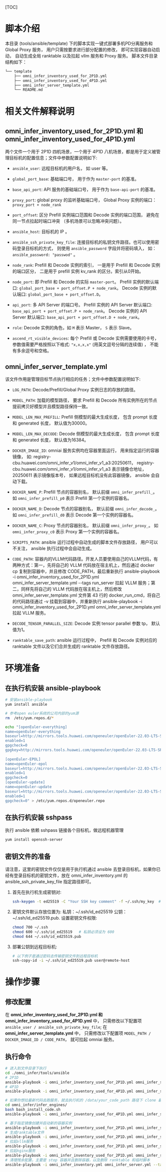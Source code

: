 [TOC]

# 脚本介绍
本目录 (tools/ansible/template) 下的脚本实现一键式部署多机PD分离服务和 Global Proxy 服务， 用户只需按要求进行部分配置的修改， 即可实现容器自动启动， 自动生成全局 ranktable 以及拉起 vllm 服务和 Proxy 服务。
脚本文件目录结构如下：
```bash
└── template
    ├── omni_infer_inventory_used_for_2P1D.yml
    ├── omni_infer_inventory_used_for_4P1D.yml
    ├── omni_infer_server_template.yml
    └── README.md
```

# 相关文件解释说明
## omni_infer_inventory_used_for_2P1D.yml 和 omni_infer_inventory_used_for_4P1D.yml
两个文件一个用于 2P1D 四机场景，一个用于 4P1D 八机场景，都是用于定义被管理目标机的配置信息；文件中参数配置说明如下: 

* `ansible_user`: 远程目标机的用户名， 如 user 等。

* `global_port_base`: 基础端口号， 用于作为 `master-port` 的基准。

* `base_api_port`:  API 服务的基础端口号， 用于作为 `base-api-port` 的基准。

* `proxy_port`: global proxy 的监听基础端口号， Global Proxy 实例的端口： `proxy_port + node_rank`

* `port_offset`: 区分 Prefill 实例端口范围和 Decode 实例的端口范围， 避免在同一节点拉起时端口冲突 （多机场景可以忽略冲突问题）。

* `ansible_host`: 目标机的 IP 。

* `ansible_ssh_private_key_file`: 连接目标机的私钥文件路径。也可以使用密码登录目标机的方式， 则使用 `ansible_password` 字段并将密码填入， 如：`ansible_password: "passwod"` 。

* `node_rank`: Prefill 和 Decode 实例的索引， 一是用于 Prefill 和 Decode 实例的端口区分， 二是用于 prefill 实例 kv_rank 的区分。索引从0开始。

* `node_port`: 即 Prefill 和 Decode 的实际 `master-port`。 
    Prefill 实例的默认端口: `global_port_base + port_offset.P + node_rank`。
    Decode 实例的默认端口: `global_port_base + port_offset.D`。

* `api_port`: 多 API Server 的端口号。
    Prefill 实例的 API Server 默认端口: `base_api_port + port_offset.P + node_rank`。
    Decode 实例的 API Server 默认端口: `base_api_port + port_offset.D + node_rank`。

* `role`: Decode 实例的角色，如 `M` 表示 Master， `S` 表示 Slave。 

* `ascend_rt_visible_devices`: 每个 Prefill 或 Decode 实例需要使用的卡号， 参数值需要严格按照以下格式: `"x,x,x,x"` (用英文逗号分隔的连续值) ， 不能有多余逗号和空格。


## omni_infer_server_template.yml
该文件作用是管理目标节点执行相应的任务；文件中参数配置说明如下: 

* `LOG_PATH`: Decode/Prefill/Global Proxy 实例日志的存放的路径。

* `MODEL_PATH`: 加载的模型路径， 要求 Prefill 和 Decode 所有实例所在的节点提前拷贝好模型并且模型路径保持一致。

* `MODEL_LEN_MAX_PREFILL`: Prefill 侧模型的最大生成长度， 包含 prompt 长度和 generated 长度， 默认值为30000。

* `MODEL_LEN_MAX_DECODE`: Decode 侧模型的最大生成长度， 包含 prompt 长度和 generated 长度， 默认值为16384。

* `DOCKER_IMAGE_ID`: omniai 服务实例均在容器里面运行， 用来指定运行的容器镜像， 如: registry-cbu.huawei.com/omni_infer_v1/omni_infer_v1_a3:20250611， registry-cbu.huawei.com/omni_infer_v1/omni_infer_v1_a3 表示镜像仓地址， 20250611 表示镜像版本号， 如果远程目标机没有此容器镜像， ansible 会自动下载。

* `DOCKER_NAME_P`: Prefill 节点的容器别名， 默认前缀 `omni_infer_prefill_`。 如 `omni_infer_prefill_p0` 表示 Prefill 第一个实例的容器名。

* `DOCKER_NAME_D`: Decode 节点的容器别名， 默认前缀 `omni_infer_decode_`。 如 `omni_infer_prefill_d0` 表示 Decode 第一个实例的容器名。

* `DOCKER_NAME_C`: Proxy 节点的容器别名， 默认前缀 `omni_infer_proxy_`。 如 `omni_infer_proxy_c0` 表示 Proxy 第一个实例的容器名。

* `SCRIPTS_PATH`: ansible 运行过程中自动生成的脚本文件存放路径， 用户可以不关注， ansible 执行过程中会自动生成。

* `CODE_PATH`: 容器内的VLLM代码路径。开发人员要使用自己的VLLM代码，有两种方式：第一，先将自己的 VLLM 代码放在宿主机上，然后通过 docker cp 复制到容器中，并且修改 CODE_PATH，最后重新执行 ansible-playbook -i omni_infer_inventory_used_for_2P1D.yml omni_infer_server_template.yml --tags run_server 拉起 VLLM 服务；第二，同样先将自己的 VLLM 代码放在宿主机上，然后修改 omni_infer_server_template.yml 文件第 43 行的 docker_run_cmd，将自己的代码路径通过 -v 挂载到容器中，并重新执行 ansible-playbook -i omni_infer_inventory_used_for_2P1D.yml omni_infer_server_template.yml 拉起 VLLM 服务。

* `DECODE_TENSOR_PARALLEL_SIZE`: Decode 实例 tensor parallel 参数 tp， 默认值为1。

* `ranktable_save_path`: ansible 运行过程中， Prefill 和 Decode 实例对应的 ranktable 文件以及它们合并生成的 ranktable 文件存放路径。

# 环境准备
## 在执行机安装 ansible-playbook
```bash
# 安装ansible-playbook
yum install ansible

# 参考open euler系统的公司内部的yum源
rm  /etc/yum.repos.d/*

echo "[openEuler-everything]
name=openEuler-everything
baseurl=http://mirrors.tools.huawei.com/openeuler/openEuler-22.03-LTS-SP4/everything/aarch64/
enabled=1
gpgcheck=0
gpgkey=http://mirrors.tools.huawei.com/openeuler/openEuler-22.03-LTS-SP4/everything/aarch64/RPM-GPG-KEY-openEuler
        
[openEuler-EPOL]
name=openEuler-epol
baseurl=http://mirrors.tools.huawei.com/openeuler/openEuler-22.03-LTS-SP4/EPOL/main/aarch64/
enabled=1
gpgcheck=0
[openEuler-update]
name=openEuler-update
baseurl=http://mirrors.tools.huawei.com/openeuler/openEuler-22.03-LTS-SP4/update/aarch64/
enabled=1
gpgcheck=0" > /etc/yum.repos.d/openeuler.repo
```

## 在执行机安装 sshpass
执行 ansible 依赖 sshpass 链接各个目标机，做远程机器管理
```bash
yum install openssh-server
```

## 密钥文件的准备
请注意，这里的密钥文件仅仅是用于执行机通过 ansible 去登录目标机，如果你已经有登录目标机的密钥文件，放在 omni_infer_inventory.yml 的 ansible_ssh_private_key_file 指定路径即可。
1. 首先在执行机生成密钥对:
    ```bash
    ssh-keygen -t ed25519 -C "Your SSH key comment" -f ~/.ssh/my_key  # -t 指定密钥类型（推荐ed25519）， -f 指定文件名
    ```
2. 密钥文件默认存放位置为: 私钥：~/.ssh/id_ed25519 公钥：~/.ssh/id_ed25519.pub. 设置密钥文件权限:
    ```bash
    chmod 700 ~/.ssh
    chmod 600 ~/.ssh/id_ed25519   # 私钥必须设为 600
    chmod 644 ~/.ssh/id_ed25519.pub
    ```
3. 部署公钥到远程目标机:
    ```bash
    # 以下例子是通过密码去传输密钥文件到远程目标机
    ssh-copy-id -i ~/.ssh/id_ed25519.pub user@remote-host
    ```

# 操作步骤

## 修改配置
在 **omni_infer_inventory_used_for_2P1D.yml 和 omni_infer_inventory_used_for_4P1D.yml** 中， 只需修改以下配置项 `ansible_user / ansible_ssh_private_key_file`; 
在 **omni_infer_server_template.yml** 中， 只需修改以下配置项 `MODEL_PATH / DOCKER_IMAGE_ID / CODE_PATH`， 就可拉起 omniai 服务。

## 执行命令
```bash
# 进入到文件目录下执行
cd ./omni_infer/tools/ansible
# 2P1D
ansible-playbook -i omni_infer_inventory_used_for_2P1D.yml omni_infer_server_template.yml --skip-tags sync_code
# 4P1D
ansible-playbook -i omni_infer_inventory_used_for_4P1D.yml omni_infer_server_template.yml --skip-tags sync_code

# 如果你想拉最新代码去跑服务，就去执行机的 /data/your_code_path 路径下 clone 最新代码，然后执行下列命令即可
cd omni_infer/infer_engines/
bash bash_install_code.sh
ansible-playbook -i omni_infer_inventory_used_for_4P1D.yml omni_infer_server_template.yml

# 基于指定镜像创建并启动新的容器实例
ansible-playbook -i omni_infer_inventory_used_for_2P1D.yml omni_infer_server_template.yml --tags run_docker
# 生成ranktable文件
ansible-playbook -i omni_infer_inventory_used_for_2P1D.yml omni_infer_server_template.yml --tags ranktable
# 拉起vllm服务
ansible-playbook -i omni_infer_inventory_used_for_2P1D.yml omni_infer_server_template.yml --tags run_server
# 拉起nginx服务
ansible-playbook -i omni_infer_inventory_used_for_2P1D.yml omni_infer_server_template.yml --tags run_proxy
# 清理残余配置，主要是 stop 容器并且删除容器，以及删除 ranktable 和临时脚本
ansible-playbook -i omni_infer_inventory.yml omni_infer_server.yml --tags clean_up
```